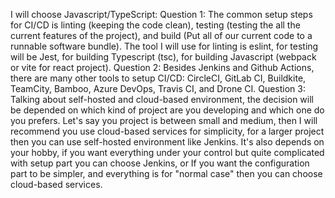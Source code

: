 I will choose Javascript/TypeScript:
Question 1: The common setup steps for CI/CD is linting (keeping the code clean), testing (testing the all the current features of the project), and build (Put all of our current code to a runnable software bundle). The tool I will use for linting is eslint, for testing will be Jest, for building Typescript (tsc), for building Javascript (webpack or vite for react project).
Question 2: Besides Jenkins and Github Actions, there are many other tools to setup CI/CD: CircleCI, GitLab CI, Buildkite, TeamCity, Bamboo, Azure DevOps, Travis CI, and Drone CI.
Question 3: Talking about self-hosted and cloud-based environment, the decision will be depended on which kind of project are you developing and which one do you prefers. Let's say you project is between small and medium, then I will recommend you use cloud-based services for simplicity, for a larger project then you can use self-hosted environment like Jenkins. It's also depends on your hobby, if you want everything under your control but quite complicated with setup part you can choose Jenkins, or If you want the configuration part to be simpler, and everything is for "normal case" then you can choose cloud-based services.